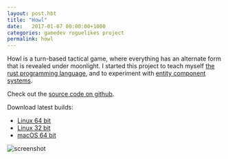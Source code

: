 ```yaml
---
layout: post.hbt
title: "Howl"
date:   2017-01-07 00:00:00+1000
categories: gamedev roguelikes project
permalink: howl
---
```


Howl is a turn-based tactical game, where everything has an alternate form that
is revealed under moonlight. I started this project to teach myself [the rust
programming language](https://www.rust-lang.org), and to experiment with
[entity component systems](https://wikipedia.org/wiki/Entity-component-system).

Check out the [source code on github](https://github.com/stevebob/howl).

Download latest builds:
- [Linux 64 bit](/downloads/howl-linux-x86_64-latest.zip)
- [Linux 32 bit](/downloads/howl-linux-i686-latest.zip)
- [macOS 64 bit](/downloads/howl-darwin-x86_64-latest.zip)

![screenshot](images/screenshot.png)
